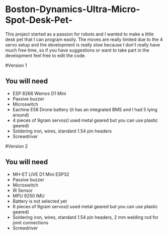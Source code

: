 # Boston-Dynamics-Ultra-Micro-Spot-Desk-Pet-

This project started as a passion for robots and I wanted to make a little desk pet that I can program easily.
The moves are really limited due to the 4 servo setup and the development is really slow because I don't really have much free time,
so if you have suggestions or want to take part in the development feel free to edit the code.


#Version 1
## You will need

- ESP 8266 Wemos D1 Mini
- Passive buzzer
- Microswitch
- Eachine E58 Drone battery (it has an integrated BMS and I had 5 lying around)
- 4 pieces of 9gram servos(I used metal geared but you can use plastic geared)
- Soldering iron, wires, standard 1.54 pin headers
- Screwdriver

#Version 2
## You will need

- MH-ET LIVE D1 Mini ESP32
- Passive buzzer
- Microswitch
- IR Sensor
- MPU 9250 IMU
- Battery is not selected yet
- 8 pieces of 9gram servos(I used metal geared but you can use plastic geared)
- Soldering iron, wires, standard 1.54 pin headers, 2 mm welding rod for joint connections
- Screwdriver
